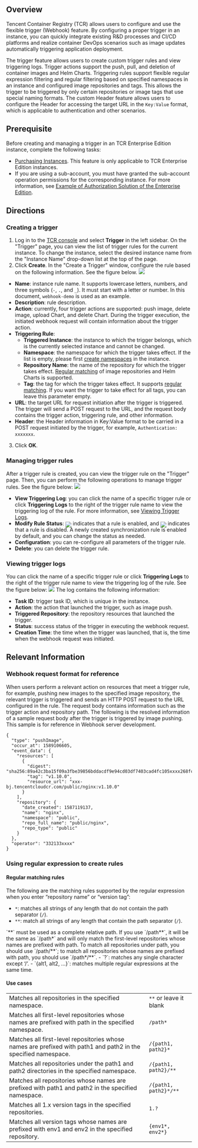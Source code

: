 ## Overview

Tencent Container Registry (TCR) allows users to configure and use the flexible trigger (Webhook) feature. By configuring a proper trigger in an instance, you can quickly integrate existing R&D processes and CI/CD platforms and realize container DevOps scenarios such as image updates automatically triggering application deployment.

The trigger feature allows users to create custom trigger rules and view triggering logs. Trigger actions support the push, pull, and deletion of container images and Helm Charts. Triggering rules support flexible regular expression filtering and regular filtering based on specified namespaces in an instance and configured image repositories and tags. This allows the trigger to be triggered by only certain repositories or image tags that use special naming formats. The custom Header feature allows users to configure the Header for accessing the target URL in the `Key:Value` format, which is applicable to authentication and other scenarios.


## Prerequisite

Before creating and managing a trigger in an TCR Enterprise Edition instance, complete the following tasks:
- [Purchasing Instances](https://intl.cloud.tencent.com/document/product/1051/39088). This feature is only applicable to TCR Enterprise Edition instances.
- If you are using a sub-account, you must have granted the sub-account operation permissions for the corresponding instance. For more information, see [Example of Authorization Solution of the Enterprise Edition](https://intl.cloud.tencent.com/document/product/1051/37248).

## Directions
### Creating a trigger
1. Log in to the [TCR console](https://console.cloud.tencent.com/tcr) and select **Trigger** in the left sidebar.
On the "Trigger" page, you can view the list of trigger rules for the current instance. To change the instance, select the desired instance name from the "Instance Name" drop-down list at the top of the page.
2. Click **Create**. In the "Create a Trigger" window, configure the rule based on the following information. See the figure below.
![](https://main.qcloudimg.com/raw/70e694eb396edf97d548fd300307bb81.png)
 - **Name**: instance rule name. It supports lowercase letters, numbers, and three symbols (`-`, `.`, and `_`). It must start with a letter or number. In this document, `webhook-demo` is used as an example.
 - **Description**: rule description.
 - **Action**: currently, four trigger actions are supported: push image, delete image, upload Chart, and delete Chart. During the trigger execution, the initiated webhook request will contain information about the trigger action.
 - **Triggering Rule**:
    - **Triggered Instance**: the instance to which the trigger belongs, which is the currently selected instance and cannot be changed.
    - **Namespace**: the namespace for which the trigger takes effect. If the list is empty, please first [create namespaces](https://intl.cloud.tencent.com/document/product/1051/35487) in the instance.
    - **Repository Name**: the name of the repository for which the trigger takes effect. [Regular matching](https://intl.cloud.tencent.com/document/product/1051/35488) of image repositories and Helm Charts is supported.
    - **Tag**: the tag for which the trigger takes effect. It supports [regular matching](https://intl.cloud.tencent.com/document/product/1051/35488). If you want the trigger to take effect for all tags, you can leave this parameter empty.
 - **URL**: the target URL for request initiation after the trigger is triggered. The trigger will send a POST request to the URL, and the request body contains the trigger action, triggering rule, and other information.
 - **Header**: the Header information in Key:Value format to be carried in a POST request initiated by the trigger, for example, `Authentication: xxxxxxx`.
3. Click **OK**.

### Managing trigger rules
After a trigger rule is created, you can view the trigger rule on the "Trigger" page. Then, you can perform the following operations to manage trigger rules. See the figure below:
![](https://main.qcloudimg.com/raw/408ac4c6409ae1f24f8a90c8652120bc.png)

- **View Triggering Log**: you can click the name of a specific trigger rule or click **Triggering Logs** to the right of the trigger rule name to view the triggering log of the rule. For more information, see [Viewing Trigger Logs](#CheckLog).
- **Modify Rule Status**: <img src="https://main.qcloudimg.com/raw/d31873587cb976e1429768b2dc2b0e16.png" style="margin:-6px 0px"> indicates that a rule is enabled, and <img src="https://main.qcloudimg.com/raw/5ba06490364505efc4d698e3adb1064e.png" style="margin:-6px 0px"> indicates that a rule is disabled. A newly created synchronization rule is enabled by default, and you can change the status as needed.
- **Configuration**: you can re-configure all parameters of the trigger rule.
- **Delete**: you can delete the trigger rule.


### Viewing trigger logs[](id:CheckLog)
You can click the name of a specific trigger rule or click **Triggering Logs** to the right of the trigger rule name to view the triggering log of the rule. See the figure below:
![](https://main.qcloudimg.com/raw/71ffa1471545e6bd8ceb57222fa396ed.png)
The log contains the following information:
- **Task ID**: trigger task ID, which is unique in the instance.
- **Action**: the action that launched the trigger, such as image push.
- **Triggered Repository**: the repository resources that launched the trigger.
- **Status**: success status of the trigger in executing the webhook request.
- **Creation Time**: the time when the trigger was launched, that is, the time when the webhook request was initiated.

## Relevant Information
### Webhook request format for reference
When users perform a relevant action on resources that meet a trigger rule, for example, pushing new images to the specified image repository, the relevant trigger is triggered and sends an HTTP POST request to the URL configured in the rule. The request body contains information such as the trigger action and repository path. The following is the resolved information of a sample request body after the trigger is triggered by image pushing. This sample is for reference in Webhook server development.
```
{
  "type": "pushImage",
  "occur_at": 1589106605,
  "event_data": {
    "resources": [
      {
        "digest": "sha256:89a42c3ba15f09a3fbe39856bddacdf9e94cd03df7403cad4fc105xxxx268fc9",
        "tag": "v1.10.0",
        "resource_url": "xxx-bj.tencentcloudcr.com/public/nginx:v1.10.0"
      }
    ],
    "repository": {
      "date_created": 1587119137,
      "name": "nginx",
      "namespace": "public",
      "repo_full_name": "public/nginx",
      "repo_type": "public"
    }
  },
  "operator": "332133xxxx"
}
```
### Using regular expression to create rules[](id:RE)
#### Regular matching rules
The following are the matching rules supported by the regular expression when you enter “repository name” or “version tag”:
- `*`: matches all strings of any length that do not contain the path separator (`/`).
- `**`: match all strings of any length that contain the path separator (`/`).
<dx-alert infotype="notice" title="">
`**` must be used as a complete relative path. If you use `/path**`, it will be the same as `/path*` and will only match the first-level repositories whose names are prefixed with path. To match all repositories under path, you should use `/path/**`; to match all repositories whose names are prefixed with path, you should use `/path*/**`.
</dx-alert>
- `?`: matches any single character except ‘/’.
- `{alt1, alt2, …}`: matches multiple regular expressions at the same time.


#### Use cases

<table>
<tbody>
<tr>
<td>Matches all repositories in the specified namespace.</td>
<td><code>**</code> or leave it blank</td>
</tr>
<tr>
<td>Matches all first-level repositories whose names are prefixed with path in the specified namespace.</td>
<td><code>/path*</code> 
</tr>
<tr>
<td>Matches all first-level repositories whose names are prefixed with path1 and path2 in the specified namespace.</td>
<td><code>/{path1, path2}*</code></td>
</tr>
<tr>
<td>Matches all repositories under the path1 and path2 directories in the specified namespace.</td>
<td><code>/{path1, path2}/**</code></td>
</tr>
<tr>
<td>Matches all repositories whose names are prefixed with path1 and path2 in the specified namespace.</td>
<td><code>/{path1, path2}*/**</code> </td>
</tr>
<tr>
<td>Matches all 1.x version tags in the specified repositories.</td>
<td><code>1.?</code> </td>
</tr>
<tr>
<td>Matches all version tags whose names are prefixed with env1 and env2 in the specified repository.</td>
<td><code>{env1*, env2*}</code> </td>
</tr>
</tbody>
</table>




